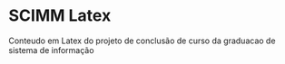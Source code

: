 # SCIMM Latex
Conteudo em Latex do projeto de conclusão de curso da graduacao de sistema de informação
